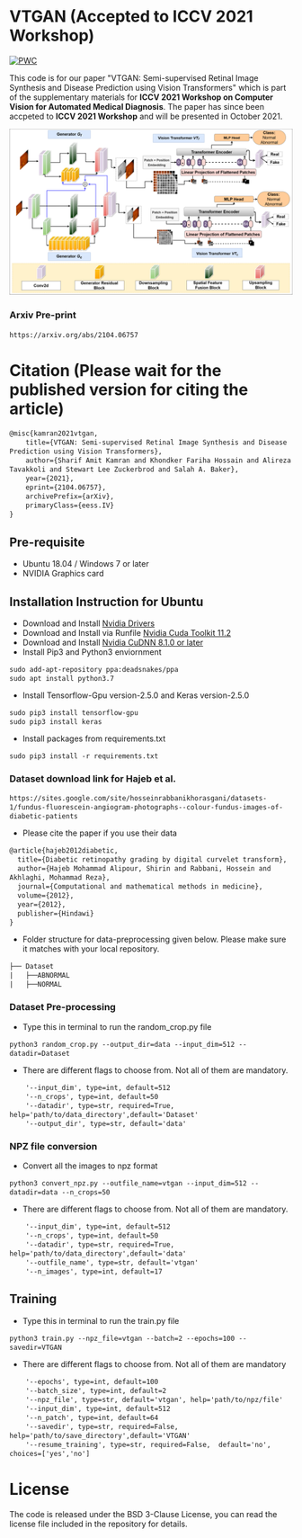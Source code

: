 # VTGAN (Accepted to ICCV 2021 Workshop)

[![PWC](https://img.shields.io/endpoint.svg?url=https://paperswithcode.com/badge/vtgan-semi-supervised-retinal-image-synthesis/fundus-to-angiography-generation-on-fundus)](https://paperswithcode.com/sota/fundus-to-angiography-generation-on-fundus?p=vtgan-semi-supervised-retinal-image-synthesis)

This code is for our paper "VTGAN: Semi-supervised Retinal Image Synthesis and Disease Prediction using Vision Transformers" which is part of the supplementary materials for **ICCV 2021 Workshop on Computer Vision for Automated Medical Diagnosis**. The paper has since been accpeted to **ICCV 2021 Workshop** and will be presented in October 2021.

![](Fig1.png)


### Arxiv Pre-print
```
https://arxiv.org/abs/2104.06757
```
# Citation (Please wait for the published version for citing the article)
```
@misc{kamran2021vtgan,
    title={VTGAN: Semi-supervised Retinal Image Synthesis and Disease Prediction using Vision Transformers},
    author={Sharif Amit Kamran and Khondker Fariha Hossain and Alireza Tavakkoli and Stewart Lee Zuckerbrod and Salah A. Baker},
    year={2021},
    eprint={2104.06757},
    archivePrefix={arXiv},
    primaryClass={eess.IV}
}
```

## Pre-requisite
- Ubuntu 18.04 / Windows 7 or later
- NVIDIA Graphics card

## Installation Instruction for Ubuntu
- Download and Install [Nvidia Drivers](https://www.nvidia.com/Download/driverResults.aspx/142567/en-us)
- Download and Install via Runfile [Nvidia Cuda Toolkit 11.2](https://developer.nvidia.com/cuda-downloads?target_os=Linux&target_arch=x86_64&Distribution=Ubuntu&target_version=18.04&target_type=runfile_local)
- Download and Install [Nvidia CuDNN 8.1.0 or later](https://developer.nvidia.com/rdp/cudnn-archive)
- Install Pip3 and Python3 enviornment
```
sudo add-apt-repository ppa:deadsnakes/ppa
sudo apt install python3.7
```
- Install Tensorflow-Gpu version-2.5.0 and Keras version-2.5.0
```
sudo pip3 install tensorflow-gpu
sudo pip3 install keras
```
- Install packages from requirements.txt
```
sudo pip3 install -r requirements.txt
```

### Dataset download link for Hajeb et al.
```
https://sites.google.com/site/hosseinrabbanikhorasgani/datasets-1/fundus-fluorescein-angiogram-photographs--colour-fundus-images-of-diabetic-patients
```
- Please cite the paper if you use their data
```
@article{hajeb2012diabetic,
  title={Diabetic retinopathy grading by digital curvelet transform},
  author={Hajeb Mohammad Alipour, Shirin and Rabbani, Hossein and Akhlaghi, Mohammad Reza},
  journal={Computational and mathematical methods in medicine},
  volume={2012},
  year={2012},
  publisher={Hindawi}
}
```
- Folder structure for data-preprocessing given below. Please make sure it matches with your local repository.
```
├── Dataset
|   ├──ABNORMAL
|   ├──NORMAL
```
### Dataset Pre-processing

- Type this in terminal to run the random_crop.py file
```
python3 random_crop.py --output_dir=data --input_dim=512 --datadir=Dataset
```
- There are different flags to choose from. Not all of them are mandatory.
```
    '--input_dim', type=int, default=512
    '--n_crops', type=int, default=50
    '--datadir', type=str, required=True, help='path/to/data_directory',default='Dataset'
    '--output_dir', type=str, default='data'   
```

### NPZ file conversion
- Convert all the images to npz format
```
python3 convert_npz.py --outfile_name=vtgan --input_dim=512 --datadir=data --n_crops=50
```
- There are different flags to choose from. Not all of them are mandatory.
```
    '--input_dim', type=int, default=512
    '--n_crops', type=int, default=50
    '--datadir', type=str, required=True, help='path/to/data_directory',default='data'
    '--outfile_name', type=str, default='vtgan'
    '--n_images', type=int, default=17
```

## Training

- Type this in terminal to run the train.py file
```
python3 train.py --npz_file=vtgan --batch=2 --epochs=100 --savedir=VTGAN
```
- There are different flags to choose from. Not all of them are mandatory

```
    '--epochs', type=int, default=100
    '--batch_size', type=int, default=2
    '--npz_file', type=str, default='vtgan', help='path/to/npz/file'
    '--input_dim', type=int, default=512
    '--n_patch', type=int, default=64
    '--savedir', type=str, required=False, help='path/to/save_directory',default='VTGAN'
    '--resume_training', type=str, required=False,  default='no', choices=['yes','no']
```

# License
The code is released under the BSD 3-Clause License, you can read the license file included in the repository for details.

